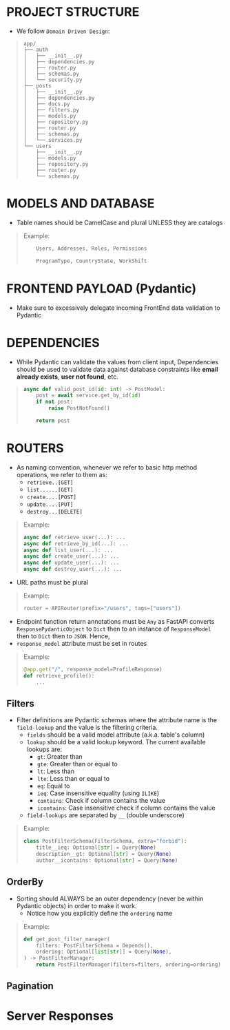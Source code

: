 # PROJECT STRUCTURE
* We follow `Domain Driven Design`:

> ```
> app/
> ├── auth
> │   ├── __init__.py
> │   ├── dependencies.py
> │   ├── router.py
> │   ├── schemas.py
> │   └── security.py
> ├── posts
> │   ├── __init__.py
> │   ├── dependencies.py
> │   ├── docs.py
> │   ├── filters.py
> │   ├── models.py
> │   ├── repository.py
> │   ├── router.py
> │   ├── schemas.py
> │   └── services.py
> └── users
>     ├── __init__.py
>     ├── models.py
>     ├── repository.py
>     ├── router.py
>     └── schemas.py
> ```



# MODELS AND DATABASE
* Table names should be CamelCase and plural UNLESS they are catalogs

> Example:
>
> ```python
>     Users, Addresses, Roles, Permissions
>
>     ProgramType, CountryState, WorkShift
> ```


# FRONTEND PAYLOAD (Pydantic)
* Make sure to excessively delegate incoming FrontEnd data validation to Pydantic




# DEPENDENCIES
* While Pydantic can validate the values from client input, Dependencies should be used to validate data against database constraints like **email already exists**, **user not found**, etc.
>
> ```python
> async def valid_post_id(id: int) -> PostModel:
>     post = await service.get_by_id(id)
>     if not post:
>         raise PostNotFound()
>
>     return post
> ```



# ROUTERS

* As naming convention, whenever we refer to basic http method operations, we refer to them as:
  * `retrieve..[GET]`
  * `list......[GET]`
  * `create....[POST]`
  * `update....[PUT]`
  * `destroy...[DELETE]`


> Example:
>
> ```python
> async def retrieve_user(...): ...
> async def retrieve_by_id(...): ...
> async def list_user(...): ...
> async def create_user(...): ...
> async def update_user(...): ...
> async def destroy_user(...): ...
> ```

* URL paths must be plural
> Example:
>
> ```python
> router = APIRouter(prefix="/users", tags=["users"])
> ```


* Endpoint function return annotations must be `Any` as FastAPI converts `ResponsePydanticObject` to `Dict` then to an instance of `ResponseModel` then to `Dict` then to `JSON`. Hence,
* `response_model` attribute must be set in routes

> Example:
>
> ```python
> @app.get("/", response_model=ProfileResponse)
> def retrieve_profile():
>     ...
> ```

## Filters
* Filter definitions are Pydantic schemas where the attribute name is the `field-lookup` and the value is the filtering criteria.
  * `fields` should be a valid model attribute (a.k.a. table's column)
  * `lookup` should be a valid lookup keyword. The current available lookups are:
    - `gt`: Greater than
    - `gte`: Greater than or equal to
    - `lt`: Less than
    - `lte`: Less than or equal to
    - `eq`: Equal to
    - `ieq`: Case insensitive equality (using `ILIKE`)
    - `contains`: Check if column contains the value
    - `icontains`: Case insensitive check if column contains the value
  * `field-lookups` are separated by `__` (double underscore)
> Example:
>
> ```python
> class PostFilterSchema(FilterSchema, extra="forbid"):
>     title__ieq: Optional[str] = Query(None)
>     description__gt: Optional[str] = Query(None)
>     author__icontains: Optional[str] = Query(None)
> ```



## OrderBy
* Sorting should ALWAYS be an outer dependency (never be within Pydantic objects) in order to make it work.
  * Notice how you explicitly define the `ordering` name
> Example:
>
> ```python
> def get_post_filter_manager(
>     filters: PostFilterSchema = Depends(),
>     ordering: Optional[list[str]] = Query(None),
> ) -> PostFilterManager:
>     return PostFilterManager(filters=filters, ordering=ordering)
> ```


## Pagination



# Server Responses

